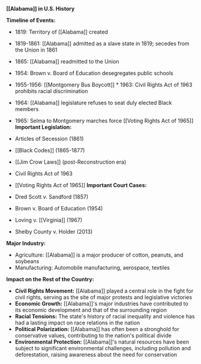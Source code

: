 **[[Alabama]] in U.S. History**

**Timeline of Events:**

* 1819: Territory of [[Alabama]] created
* 1819-1861: [[Alabama]] admitted as a slave state in 1819; secedes from the Union in 1861
* 1865: [[Alabama]] readmitted to the Union
* 1954: Brown v. Board of Education desegregates public schools
* 1955-1956: [[Montgomery Bus Boycott]] * 1963: Civil Rights Act of 1963 prohibits racial discrimination
* 1964: [[Alabama]] legislature refuses to seat duly elected Black members
* 1965: Selma to Montgomery marches force [[Voting Rights Act of 1965]] 
**Important Legislation:**

* Articles of Secession (1861)
* [[Black Codes]] (1865-1877)
* [[Jim Crow Laws]] (post-Reconstruction era)
* Civil Rights Act of 1963
* [[Voting Rights Act of 1965]] 
**Important Court Cases:**

* Dred Scott v. Sandford (1857)
* Brown v. Board of Education (1954)
* Loving v. [[Virginia]] (1967)
* Shelby County v. Holder (2013)

**Major Industry:**

* Agriculture: [[Alabama]] is a major producer of cotton, peanuts, and soybeans
* Manufacturing: Automobile manufacturing, aerospace, textiles

**Impact on the Rest of the Country:**

* **Civil Rights Movement:** [[Alabama]] played a central role in the fight for civil rights, serving as the site of major protests and legislative victories
* **Economic Growth:** [[Alabama]]'s major industries have contributed to its economic development and that of the surrounding region
* **Racial Tensions:** The state's history of racial inequality and violence has had a lasting impact on race relations in the nation
* **Political Polarization:** [[Alabama]] has often been a stronghold for conservative values, contributing to the nation's political divide
* **Environmental Protection:** [[Alabama]]'s natural resources have been subject to significant environmental challenges, including pollution and deforestation, raising awareness about the need for conservation